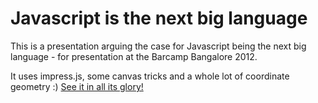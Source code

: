 Javascript is the next big language
===================================

This is a presentation arguing the case for Javascript being the next big language - for presentation at the Barcamp Bangalore 2012.

It uses impress.js, some canvas tricks and a whole lot of coordinate geometry :)
[See it in all its glory!](http://vinodkd.github.com/bcb11/)

